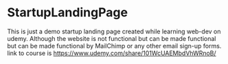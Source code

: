 # StartupLandingPage
This is just a demo startup landing page created while learning web-dev on udemy. 
Although the website is not functional but can be made functional but can be made functional by MailChimp or any other 
email sign-up forms.
link to course is https://www.udemy.com/share/101WcUAEMbdVhWRnoB/
